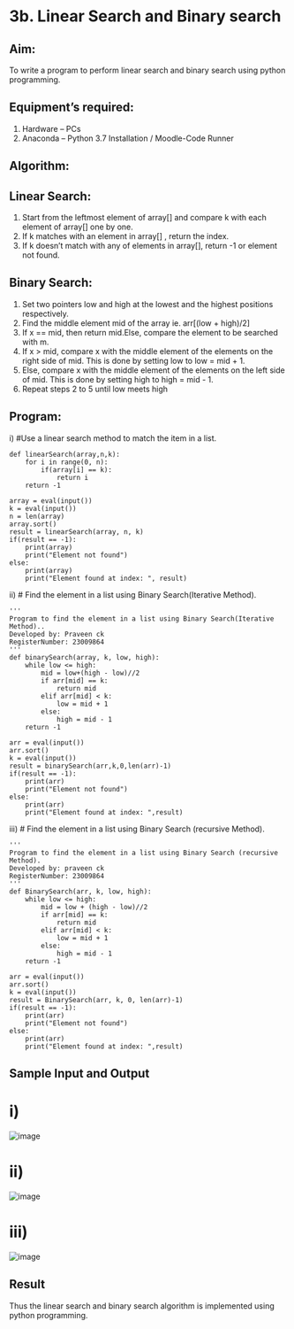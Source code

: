 # 3b. Linear Search and Binary search
## Aim:
To write a program to perform linear search and binary search using python programming.
## Equipment’s required:
1.	Hardware – PCs
2.	Anaconda – Python 3.7 Installation / Moodle-Code Runner
## Algorithm:
## Linear Search:
1.	Start from the leftmost element of array[] and compare k with each element of array[] one by one.
2.	If k matches with an element in array[] , return the index.
3.	If k doesn’t match with any of elements in array[], return -1 or element not found.
## Binary Search:
1.	Set two pointers low and high at the lowest and the highest positions respectively.
2.	Find the middle element mid of the array ie. arr[(low + high)/2]
3.	If x == mid, then return mid.Else, compare the element to be searched with m.
4.	If x > mid, compare x with the middle element of the elements on the right side of mid. This is done by setting low to low = mid + 1.
5.	Else, compare x with the middle element of the elements on the left side of mid. This is done by setting high to high = mid - 1.
6.	Repeat steps 2 to 5 until low meets high
## Program:
i)	#Use a linear search method to match the item in a list.
```
def linearSearch(array,n,k):
    for i in range(0, n):
        if(array[i] == k):
            return i
    return -1
    
array = eval(input())
k = eval(input())
n = len(array)
array.sort()
result = linearSearch(array, n, k)
if(result == -1):
    print(array)
    print("Element not found")
else:
    print(array)
    print("Element found at index: ", result)
```
ii)	# Find the element in a list using Binary Search(Iterative Method).
```
''' 
Program to find the element in a list using Binary Search(Iterative Method)..
Developed by: Praveen ck
RegisterNumber: 23009864
'''
def binarySearch(array, k, low, high):
    while low <= high:
        mid = low+(high - low)//2
        if arr[mid] == k:
            return mid
        elif arr[mid] < k:
            low = mid + 1
        else:
            high = mid - 1
    return -1
    
arr = eval(input())
arr.sort()
k = eval(input())
result = binarySearch(arr,k,0,len(arr)-1)
if(result == -1):
    print(arr)
    print("Element not found")
else:
    print(arr)
    print("Element found at index: ",result)
```
iii)	# Find the element in a list using Binary Search (recursive Method).
```
''' 
Program to find the element in a list using Binary Search (recursive Method).
Developed by: praveen ck
RegisterNumber: 23009864
'''
def BinarySearch(arr, k, low, high):
    while low <= high:
        mid = low + (high - low)//2
        if arr[mid] == k:
            return mid
        elif arr[mid] < k:
            low = mid + 1
        else:
            high = mid - 1
    return -1
    
arr = eval(input())
arr.sort()
k = eval(input())
result = BinarySearch(arr, k, 0, len(arr)-1)
if(result == -1):
    print(arr)
    print("Element not found")
else:
    print(arr)
    print("Element found at index: ",result)
```
## Sample Input and Output
# i)
![image](https://github.com/Darkwebnew/Search-Algorithm/assets/143114486/ac5495d0-e804-4d12-a7a5-e562d88454c4)
# ii)
![image](https://github.com/Darkwebnew/Search-Algorithm/assets/143114486/a0290bfb-e12b-4e2e-b4b1-92f90fbbc664)
# iii)
![image](https://github.com/Darkwebnew/Search-Algorithm/assets/143114486/9246de06-be03-4a5d-86aa-48562964625a)
## Result
Thus the linear search and binary search algorithm is implemented using python programming.

